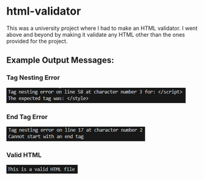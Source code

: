 # html-validator
This was a university project where I had to make an HTML validator. I went above and beyond by making it validate any HTML other than the ones provided for the project.

## Example Output Messages:
### Tag Nesting Error
![nest](./images/nest.png)
### End Tag Error
![end_tag](./images/end_tag.png)
### Valid HTML
![valid](./images/valid.png)
